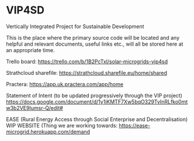 # VIP4SD

Vertically Integrated Project for Sustainable Development 

This is the place where the primary source code will be located and any helpful and relevant documents, useful links etc., will all be stored here at an appropriate time. 

Trello board: 
https://trello.com/b/1B2PcTxl/solar-microgrids-vip4sd

Strathcloud sharefile: 
https://strathcloud.sharefile.eu/home/shared

Practera: 
https://app.uk.practera.com/app/home

Statement of Intent (to be updated progressively through the VIP project)
https://docs.google.com/document/d/1y1iKMTF7Xw5bqO329TvInRLfko0mtw3b2VE9Iumsr-Q/edit#

EASE (Rural Energy Access through Social Enterprise and Decentralisation) WIP WEBSITE (Thing we are working towards: 
https://ease-microgrid.herokuapp.com/demand 



